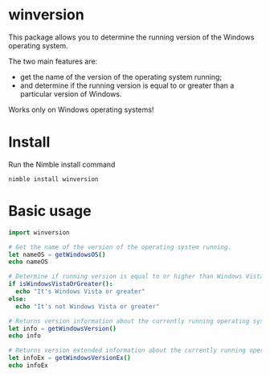 # winversion
This package allows you to determine the running version of the Windows operating system.

The two main features are:
* get the name of the version of the operating system running;
* and determine if the running version is equal to or greater than a particular version of Windows.

Works only on Windows operating systems!

# Install
Run the Nimble install command

``nimble install winversion``

# Basic usage

```nim
import winversion

# Get the name of the version of the operating system running.
let nameOS = getWindowsOS()
echo nameOS

# Determine if running version is equal to or higher than Windows Vista.
if isWindowsVistaOrGreater():
  echo "It's Windows Vista or greater"
else:
  echo "It's not Windows Vista or greater"

# Returns version information about the currently running operating system.
let info = getWindowsVersion()
echo info

# Returns version extended information about the currently running operating system.
let infoEx = getWindowsVersionEx()
echo infoEx
```
